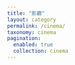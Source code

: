 ```yaml
---
title: "影廳"
layout: category
permalink: /cinema/
taxonomy: cinema
pagination:
  enabled: true
  collection: cinema
---
```

